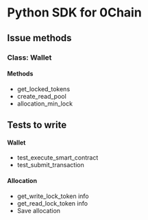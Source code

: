 # Python SDK for 0Chain

## Issue methods

### Class: Wallet

#### Methods

- get_locked_tokens
- create_read_pool
- allocation_min_lock

## Tests to write

#### Wallet

- test_execute_smart_contract
- test_submit_transaction

#### Allocation

- get_write_lock_token info
- get_read_lock_token info
- Save allocation
